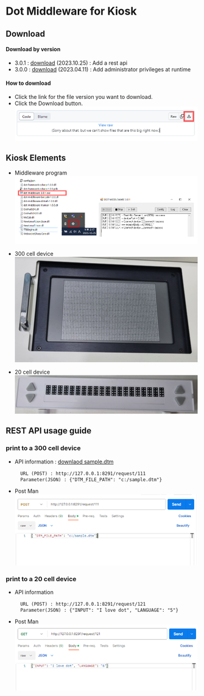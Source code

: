 # Dot Middleware for Kiosk

## Download
#### Download by version
- 3.0.1 : <a href="dot-middleware-kiosk-3.0.1.zip">download</a> (2023.10.25) : Add a rest api
- 3.0.0 : <a href="dot-middleware-kiosk-3.0.0.zip">download</a> (2023.04.11) : Add administrator privileges at runtime

#### How to download
 - Click the link for the file version you want to download.  
 - Click the Download button.  
   <img src="images/download.gif" alt="How to download">

 ## Kiosk Elements
 - Middleware program
   <img src="images/program.gif" alt="Run program">

- 300 cell device  
  <img src="images/device-300cell.png" alt="300 cell device" width="600">

- 20 cell device  
  <img src="images/device-20cell.png" alt="20 cell device" width="600">

## REST API usage guide
### print to a 300 cell device
- API information : <a href="sample.dtm">downlaod sample.dtm</a>  
  ```
    URL (POST) : http://127.0.0.1:8291/request/111
    Parameter(JSON) : {"DTM_FILE_PATH": "c:/sample.dtm"}
  ```

- Post Man  
  <img src="images/postman-300cell.gif" alt="Post Man 300cell">

### print to a 20 cell device  
- API information
  ```
    URL (POST) : http://127.0.0.1:8291/request/121
    Parameter(JSON) : {"INPUT": "I love dot", "LANGUAGE": "5"} 
  ```

- Post Man  
  <img src="images/postman-20cell.gif" alt="Post Man 300cell">



